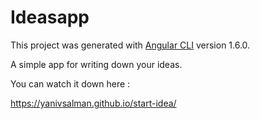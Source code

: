 # Ideasapp

This project was generated with [Angular CLI](https://github.com/angular/angular-cli) version 1.6.0.

A simple app for writing down your ideas.

You can watch it down here :

https://yanivsalman.github.io/start-idea/
